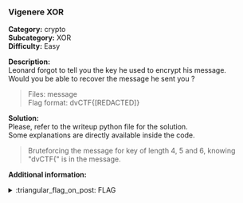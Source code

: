 ### Vigenere XOR
**Category:** crypto  
**Subcategory:** XOR  
**Difficulty:** Easy 
  
**Description:**  
Leonard forgot to tell you the key he used to encrypt his message.  
Would you be able to recover the message he sent you ?  

> Files: message  
> Flag format: dvCTF{[REDACTED]}  

**Solution:**  
Please, refer to the writeup python file for the solution.  
Some explanations are directly available inside the code.  

> Bruteforcing the message for key of length 4, 5 and 6, knowing "dvCTF{" is in the message.  
  
**Additional information:**  

<details>
  <summary>:triangular_flag_on_post: FLAG</summary>

  ```
  dvCTF{80R3D_K3Y_15_K3Y_MY_FR13ND}
  ```
</details>